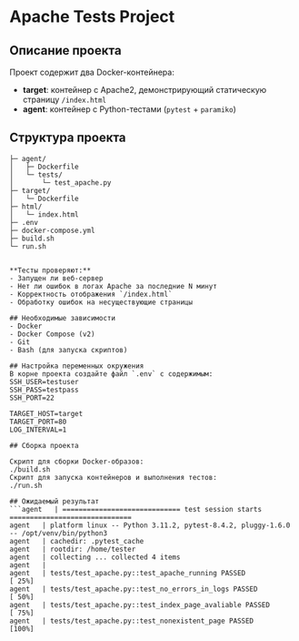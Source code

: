# Apache Tests Project

## Описание проекта

Проект содержит два Docker-контейнера:

- **target**: контейнер с Apache2, демонстрирующий статическую страницу `/index.html`
- **agent**: контейнер с Python-тестами (`pytest` + `paramiko`)

## Структура проекта
```apache_tests/
├─ agent/
│   ├─ Dockerfile
│   └─ tests/
│       └─ test_apache.py
├─ target/
│   └─ Dockerfile
├─ html/
│   └─ index.html
├─ .env
├─ docker-compose.yml
├─ build.sh
└─ run.sh


**Тесты проверяют:**
- Запущен ли веб-сервер
- Нет ли ошибок в логах Apache за последние N минут
- Корректность отображения `/index.html`
- Обработку ошибок на несуществующие страницы

## Необходимые зависимости
- Docker
- Docker Compose (v2)
- Git
- Bash (для запуска скриптов)

## Настройка переменных окружения
В корне проекта создайте файл `.env` с содержимым:
SSH_USER=testuser
SSH_PASS=testpass
SSH_PORT=22

TARGET_HOST=target
TARGET_PORT=80
LOG_INTERVAL=1

## Сборка проекта

Скрипт для сборки Docker-образов:
./build.sh
Скрипт для запуска контейнеров и выполнения тестов:
./run.sh

## Ожидаемый результат
```agent   | ============================= test session starts ==============================
agent   | platform linux -- Python 3.11.2, pytest-8.4.2, pluggy-1.6.0 -- /opt/venv/bin/python3
agent   | cachedir: .pytest_cache
agent   | rootdir: /home/tester
agent   | collecting ... collected 4 items
agent   | 
agent   | tests/test_apache.py::test_apache_running PASSED                         [ 25%]
agent   | tests/test_apache.py::test_no_errors_in_logs PASSED                      [ 50%]
agent   | tests/test_apache.py::test_index_page_avaliable PASSED                   [ 75%]
agent   | tests/test_apache.py::test_nonexistent_page PASSED                       [100%]





  

